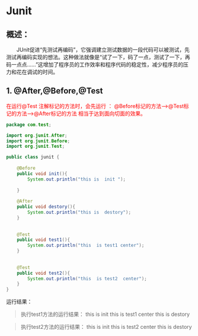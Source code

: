# Junit
## 概述：
&emsp;&emsp;JUnit促进“先测试再编码”，它强调建立测试数据的一段代码可以被测试，先测试再编码实现的想法。这种做法就像是“试了一下，码了一点，测试了一下，再码一点点......”这增加了程序员的工作效率和程序代码的稳定性，减少程序员的压力和花在调试的时间。

## 1. @After,@Before,@Test
<font color="red">在运行@Test 注解标记的方法时，会先运行 ：
 @Before标记的方法——>@Test标记的方法——>@After标记的方法
 相当于达到面向切面的效果。</font>

```java
package com.test;

import org.junit.After;
import org.junit.Before;
import org.junit.Test;

public class junit {
		
	@Before
	public void init(){
		System.out.println("this is  init ");	
		
	}
	
	@After
	public void destory(){
		System.out.println("this is  destory");
	}
	
	
	@Test
	public void test1(){
		System.out.println("this  is test1 center");
	}
	
	
	@Test
	public void test2(){
		System.out.println("this  is test2  center");
	}
}

```

运行结果：
> 执行test1方法的运行结果：
> this is  init 
> this  is test1 center
> this is  destory

> 执行test2方法的运行结果：
> this is  init 
> this  is test2  center
> this is  destory